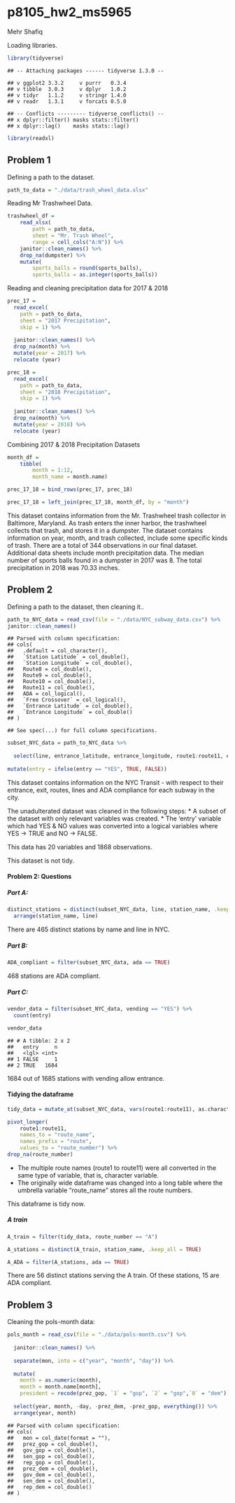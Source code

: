 p8105\_hw2\_ms5965
================
Mehr Shafiq

Loading libraries.

``` r
library(tidyverse)
```

    ## -- Attaching packages ------ tidyverse 1.3.0 --

    ## v ggplot2 3.3.2     v purrr   0.3.4
    ## v tibble  3.0.3     v dplyr   1.0.2
    ## v tidyr   1.1.2     v stringr 1.4.0
    ## v readr   1.3.1     v forcats 0.5.0

    ## -- Conflicts --------- tidyverse_conflicts() --
    ## x dplyr::filter() masks stats::filter()
    ## x dplyr::lag()    masks stats::lag()

``` r
library(readxl)
```

## Problem 1

Defining a path to the dataset.

``` r
path_to_data = "./data/trash_wheel_data.xlsx"
```

Reading Mr Trashwheel Data.

``` r
trashwheel_df = 
    read_xlsx(
        path = path_to_data,
        sheet = "Mr. Trash Wheel",
        range = cell_cols("A:N")) %>% 
    janitor::clean_names() %>% 
    drop_na(dumpster) %>% 
    mutate(
        sports_balls = round(sports_balls),
        sports_balls = as.integer(sports_balls))
```

Reading and cleaning precipitation data for 2017 & 2018

``` r
prec_17 = 
  read_excel(
    path = path_to_data,
    sheet = "2017 Precipitation",
    skip = 1) %>% 
  
  janitor::clean_names() %>% 
  drop_na(month) %>% 
  mutate(year = 2017) %>% 
  relocate (year)

prec_18 = 
  read_excel(
    path = path_to_data,
    sheet = "2018 Precipitation",
    skip = 1) %>% 
  
  janitor::clean_names() %>% 
  drop_na(month) %>% 
  mutate(year = 2018) %>% 
  relocate (year)
```

Combining 2017 & 2018 Precipitation Datasets

``` r
month_df = 
    tibble(
        month = 1:12,
        month_name = month.name)

prec_17_18 = bind_rows(prec_17, prec_18) 

prec_17_18 = left_join(prec_17_18, month_df, by = "month")
```

This dataset contains information from the Mr. Trashwheel trash
collector in Baltimore, Maryland. As trash enters the inner harbor, the
trashwheel collects that trash, and stores it in a dumpster. The dataset
contains information on year, month, and trash collected, include some
specific kinds of trash. There are a total of 344 observations in our
final dataset. Additional data sheets include month precipitation data.
The median number of sports balls found in a dumpster in 2017 was 8. The
total precipitation in 2018 was 70.33 inches.

## Problem 2

Defining a path to the dataset, then cleaning it..

``` r
path_to_NYC_data = read_csv(file = "./data/NYC_subway_data.csv") %>% 
janitor::clean_names() 
```

    ## Parsed with column specification:
    ## cols(
    ##   .default = col_character(),
    ##   `Station Latitude` = col_double(),
    ##   `Station Longitude` = col_double(),
    ##   Route8 = col_double(),
    ##   Route9 = col_double(),
    ##   Route10 = col_double(),
    ##   Route11 = col_double(),
    ##   ADA = col_logical(),
    ##   `Free Crossover` = col_logical(),
    ##   `Entrance Latitude` = col_double(),
    ##   `Entrance Longitude` = col_double()
    ## )

    ## See spec(...) for full column specifications.

``` r
subset_NYC_data = path_to_NYC_data %>% 
  
  select(line, entrance_latitude, entrance_longitude, route1:route11, entry, vending, entrance_type, ada, station_name, exit_only) %>% 
  
mutate(entry = ifelse(entry == "YES", TRUE, FALSE)) 
```

This dataset contains information on the NYC Transit - with respect to
their entrance, exit, routes, lines and ADA compliance for each subway
in the city.

The unadulterated dataset was cleaned in the following steps: \* A
subset of the dataset with only relevant variables was created. \* The
‘entry’ variable which had YES & NO values was converted into a
logical variables where YES -\> TRUE and NO -\> FALSE.

This data has 20 variables and 1868 observations.

This dataset is not tidy.

#### Problem 2: Questions

##### Part A:

``` r
distinct_stations = distinct(subset_NYC_data, line, station_name, .keep_all = TRUE) %>% 
  arrange(station_name, line)
```

There are 465 distinct stations by name and line in NYC.

##### Part B:

``` r
ADA_compliant = filter(subset_NYC_data, ada == TRUE)
```

468 stations are ADA compliant.

##### Part C:

``` r
vendor_data = filter(subset_NYC_data, vending == "YES") %>% 
  count(entry)

vendor_data 
```

    ## # A tibble: 2 x 2
    ##   entry     n
    ##   <lgl> <int>
    ## 1 FALSE     1
    ## 2 TRUE   1684

1684 out of 1685 stations with vending allow entrance.

#### Tidying the dataframe

``` r
tidy_data = mutate_at(subset_NYC_data, vars(route1:route11), as.character) %>%

pivot_longer(
    route1:route11, 
    names_to = "route_name",
    names_prefix = "route",
    values_to = "route_number") %>% 
drop_na(route_number)
```

  - The multiple route names (route1 to route11) were all converted in
    the same type of variable, that is, character variable.
  - The originally wide dataframe was changed into a long table where
    the umbrella variable “route\_name” stores all the route numbers.

This dataframe is tidy now.

##### A train

``` r
A_train = filter(tidy_data, route_number == "A") 

A_stations = distinct(A_train, station_name, .keep_all = TRUE)

A_ADA = filter(A_stations, ada == TRUE)
```

There are 56 distinct stations serving the A train. Of these stations,
15 are ADA compliant.

## Problem 3

Cleaning the pols-month data:

``` r
pols_month = read_csv(file = "./data/pols-month.csv") %>% 
  
  janitor::clean_names() %>% 
  
  separate(mon, into = c("year", "month", "day")) %>% 
  
  mutate(
    month = as.numeric(month),
    month = month.name[month],
    president = recode(prez_gop, `1` = "gop", `2` = "gop",`0` = "dem")) %>% 
  
  select(year, month, -day, -prez_dem, -prez_gop, everything()) %>% 
  arrange(year, month)
```

    ## Parsed with column specification:
    ## cols(
    ##   mon = col_date(format = ""),
    ##   prez_gop = col_double(),
    ##   gov_gop = col_double(),
    ##   sen_gop = col_double(),
    ##   rep_gop = col_double(),
    ##   prez_dem = col_double(),
    ##   gov_dem = col_double(),
    ##   sen_dem = col_double(),
    ##   rep_dem = col_double()
    ## )
